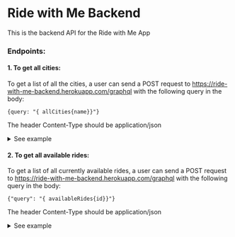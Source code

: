 # Ride with Me Backend

This is the backend API for the Ride with Me App

### Endpoints: ####

#### 1. To get all cities: ####

To get a list of all the cities, a user can send a POST request to
    https://ride-with-me-backend.herokuapp.com/graphql with the following query in the body:
```
{query: "{ allCities{name}}"}
```
The header Content-Type should be application/json

<details>
  <summary>See example</summary>


```javascript
fetch('https://ride-with-me-backend.herokuapp.com/graphql', {
            method: "POST",
            headers: {
              'Content-Type': 'application/json'
            },
            body: JSON.stringify(query: '{
                                        allCities{
                                             name
                                        }'
                                   })
          })
        .then(function(response) {
            if (response.status >= 400) {
                throw new Error("Bad response from server");
            }
            return response.json();
        })

```

Example of the payload you should get:

```

{
    "data": {
        "allCities": [
            {
                "name": "Prairie Ridge, WA"
            },
            {
                "name": "Edison, WA"
            },
            {
                "name": "Packwood, WA"
            },
            {
                "name": "Wautauga Beach, WA"
            },
            {
                "name": "Harper, WA"
            },
            {
                "name": "Telma, WA"
            }
            ]
```
</details>

#### 2. To get all available rides: ####

To get a list of all currently available rides, a user can send a POST request to
    https://ride-with-me-backend.herokuapp.com/graphql with the following query in the body:
```
{"query": "{ availableRides{id}}"}
```
The header Content-Type should be application/json

<details>
  <summary>See example</summary>


```
{
    "data": {
        "availableRides": [
            {
                "id": "1"
            },
            {
                "id": "3"
            },
            {
                "id": "4"
            },
            {
                "id": "5"
            },
            {
                "id": "6"
            },
            {
                "id": "7"
            }
        ]
    }
}
```
</details>
